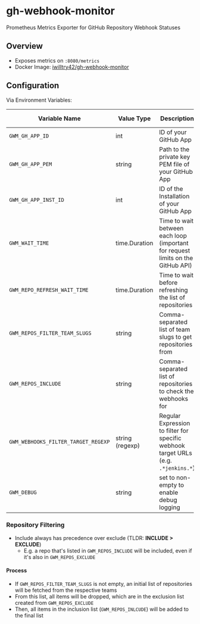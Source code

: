 # gh-webhook-monitor

Prometheus Metrics Exporter for GitHub Repository Webhook Statuses

## Overview

- Exposes metrics on `:8080/metrics`
- Docker Image: [iwilltry42/gh-webhook-monitor](https://hub.docker.com/r/iwilltry42/gh-webhook-monitor/tags)

## Configuration

Via Environment Variables:

| Variable Name                         | Value Type        | Description                                                                       | Default Value |
|---------------------------------------|-------------------|-----------------------------------------------------------------------------------|---------------|
| `GWM_GH_APP_ID`                       | int               | ID of your GitHub App                                                             | -             |
| `GWM_GH_APP_PEM`                      | string            | Path to the private key PEM file of your GitHub App                               | -             |
| `GWM_GH_APP_INST_ID`                  | int               | ID of the Installation of your GitHub App                                         | -             |
| `GWM_WAIT_TIME`                       | time.Duration     | Time to wait between each loop (important for request limits on the GitHub API)   | 5m            |
| `GWM_REPO_REFRESH_WAIT_TIME`          | time.Duration     | Time to wait before refreshing the list of repositories                           | 1h            |
| `GWM_REPOS_FILTER_TEAM_SLUGS`         | string            | Comma-separated list of team slugs to get repositories from                       | -             |
| `GWM_REPOS_INCLUDE`                   | string            | Comma-separated list of repositories to check the webhooks for                    | -             |
| `GWM_WEBHOOKS_FILTER_TARGET_REGEXP`   | string (regexp)   | Regular Expression to filter for specific webhook target URLs (e.g. `.*jenkins.*`)| -             |
| `GWM_DEBUG`                           | string            | set to non-empty to enable debug logging                                          | -             |

### Repository Filtering

- Include always has precedence over exclude (TLDR: **INCLUDE > EXCLUDE**)
  - E.g. a repo that's listed in `GWM_REPOS_INCLUDE`  will be included, even if it's also in `GWM_REPOS_EXCLUDE`

#### Process

- If `GWM_REPOS_FILTER_TEAM_SLUGS` is not empty, an initial list of repositories will be fetched from the respective teams
- From this list, all items will be dropped, which are in the exclusion list created from `GWM_REPOS_EXCLUDE`
- Then, all items in the inclusion list (`GWM_REPOS_INLCUDE`) will be added to the final list
